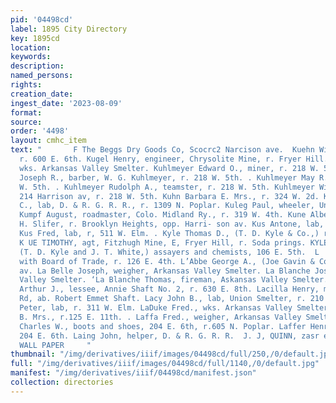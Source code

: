 ```yaml
---
pid: '04498cd'
label: 1895 City Directory
key: 1895cd
location: 
keywords: 
description: 
named_persons: 
rights: 
creation_date: 
ingest_date: '2023-08-09'
format: 
source: 
order: '4498'
layout: cmhc_item
text: "       F The Beggs Dry Goods Co, Scocrc2 Narcison ave.  Kuehn Wilhelmina Mrs.,
  r. 600 E. 6th. Kugel Henry, engineer, Chrysolite Mine, r. Fryer Hill. Kuhaski John,
  wks. Arkansas Valley Smelter. Kuhlmeyer Edward O., miner, r. 218 W. 5th. ' Kuhblmeyer
  Joseph R., barber, W. G. Kuhlmeyer, r. 218 W. 5th. . Kuhlmeyer May R. Miss, r. 218
  W. 5th. . Kuhlmeyer Rudolph A., teamster, r. 218 W. 5th. Kuhlmeyer William G., barber,
  214 Harrison av, r. 218 W. 5th. Kuhn Barbara E. Mrs., r. 324 W. 2d. Kuhn Joseph
  C., lab, D. & R. G. R. R., r. 1309 N. Poplar. Kuleg Paul, wheeler, Union Smelter.
  Kumpf August, roadmaster, Colo. Midland Ry., r. 319 W. 4th. Kune Albert, lab, M.
  H. Slifer, r. Brooklyn Heights, opp. Harri- son av. Kus Antone, lab, r. 511 W. Elm.
  Kus Fred, lab, r, 511 W. Elm. . Kyle Thomas D., (T. D. Kyle & Co.,) r. 405 E. 3d.
  K UE TIMOTHY, agt, Fitzhugh Mine, E, Fryer Hill, r. Soda prings. KYLE T. D. & CO.,
  (T. D. Kyle and J. T. White,) assayers and chemists, 106 E. 5th.  L  L’Abbe Antoine,
  with Board of Trade, r. 126 E. 4th. L’Abbe George A., (Joe Gavin & Co.,) 308 Harrison
  av. La Belle Joseph, weigher, Arkansas Valley Smelter. La Blanche Joseph, lab, Arkansas
  Valley Smelter. ‘La Blanche Thomas, fireman, Askansas Valley Smelter. La Bounta
  Arthur J., lessee, Annie Shaft No. 2, r. 630 E. 8th. Lacilla Henry, miner, r. Strayhorse
  Rd, ab. Robert Emmet Shaft. Lacy John B., lab, Union Smelter, r. 210 E. 7th. Ladic
  Peter, lab, r. 311 W. Elm. LaDuke Fred., wks. Arkansas Valley Smelter. LaFevre Kate
  B. Mrs., r.125 E. 11th. . Laffa Fred., weigher, Arkansas Valley Smelter. Laffer
  Charles W., boots and shoes, 204 E. 6th, r.605 N. Poplar. Laffer Henry, shoemkr,
  204 E. 6th. Laing John, helper, D. & R. G. R. R.  J. J, QUINN, zasr exer srazer.
  WALL PAPER     "
thumbnail: "/img/derivatives/iiif/images/04498cd/full/250,/0/default.jpg"
full: "/img/derivatives/iiif/images/04498cd/full/1140,/0/default.jpg"
manifest: "/img/derivatives/iiif/04498cd/manifest.json"
collection: directories
---
```

